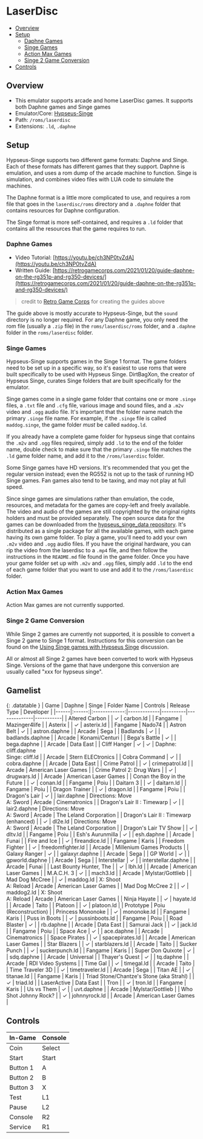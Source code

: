 # LaserDisc

- [Overview](#overview)
- [Setup](#setup)
  * [Daphne Games](#daphne-games)
  * [Singe Games](#singe-games)
  * [Action Max Games](#action-max-games)
  * [Singe 2 Game Conversion](#singe-2-game-conversion)
- [Controls](#controls)

## Overview

- This emulator supports arcade and home LaserDisc games. It supports both Daphne games and Singe games
- Emulator/Core: [Hypseus-Singe](https://github.com/DirtBagXon/hypseus-singe)
- Path: `/roms/laserdisc`
- Extensions: `.ld`, `.daphne`

## Setup

Hypseus-Singe supports two different game formats: Daphne and Singe. Each of these formats has different games that they support. Daphne is emulation, and uses a rom dump of the arcade machine to function. Singe is simulation, and combines video files with LUA code to simulate the machines.

The Daphne format is a little more complicated to use, and requires a rom file that goes in the `laserdisc/roms` directory and a `.daphne` folder that contains resources for Daphne configuration.

The Singe format is more self-contained, and requires a `.ld` folder that contains all the resources that the game requires to run.

### Daphne Games

- Video Tutorial: [https://youtu.be/ch3NP0tvZdA](https://youtu.be/ch3NP0tvZdA)
- Written Guide: [https://retrogamecorps.com/2021/01/20/guide-daphne-on-the-rg351p-and-rg350-devices/](https://retrogamecorps.com/2021/01/20/guide-daphne-on-the-rg351p-and-rg350-devices/)
> credit to [Retro Game Corps](https://www.youtube.com/channel/UCoZQiN0o7f36H7PaW4fVhFw) for creating the guides above

The guide above is mostly accurate to Hypseus-Singe, but the `sound` directory is no longer required. For any Daphne game, you only need the rom file (usually a `.zip` file) in the `roms/laserdisc/roms` folder, and a `.daphne` folder in the `roms/laserdisc` folder.

### Singe Games

Hypseus-Singe supports games in the Singe 1 format. The game folders need to be set up in a specific way, so it's easiest to use roms that were built specifically to be used with Hypseus Singe. DirtBagXon, the creator of Hypseus Singe, curates Singe folders that are built specifically for the emulator.

Singe games come in a single game folder that contains one or more `.singe` files, a `.txt` file and `.cfg` file, various image and sound files, and a `.m2v` video and `.ogg` audio file. It's important that the folder name match the primary `.singe` file name. For example, if the `.singe` file is called `maddog.singe`, the game folder *must* be called `maddog.ld`.

If you already have a complete game folder for hypseus singe that contains the `.m2v` and `.ogg` files required, simply add `.ld` to the end of the folder name, double check to make sure that the primary `.singe` file matches the `.ld` game folder name, and add it to the `/roms/laserdisc` folder.

Some Singe games have HD versions. It's recommended that you get the regular version instead; even the RG552 is not up to the task of running HD Singe games. Fan games also tend to be taxing, and may not play at full speed.

Since singe games are simulations rather than emulation, the code, resources, and metadata for the games are copy-left and freely available. The video and audio of the games are still copyrighted by the original rights holders and must be provided separately. The open source data for the games can be downloaded from the [hypseus_singe_data repository](https://github.com/DirtBagXon/hypseus_singe_data/releases/). It's distributed as a single package for all the available games, with each game having its own game folder. To play a game, you'll need to add your own `.m2v` video and `.ogg` audio files. If you have the original hardware, you can rip the video from the laserdisc to a `.mp4` file, and then follow the instructions in the `README.md` file found in the game folder. Once you have your game folder set up with `.m2v` and `.ogg` files, simply add `.ld` to the end of each game folder that you want to use and add it to the `/roms/laserdisc` folder.

### Action Max Games

Action Max games are not currently supported.

### Singe 2 Game Conversion

While Singe 2 games are currently not supported, it is possible to convert a Singe 2 game to Singe 1 format. Instructions for this conversion can be found on the [Using Singe games with Hypseus Singe](https://github.com/DirtBagXon/hypseus-singe/discussions/60) discussion.

All or almost all Singe 2 games have been converted to work with Hypseus Singe. Versions of the game that have undergone this conversion are usually called "xxx for hypseus singe".

## Gamelist

{: .datatable }
| Game | Daphne | Singe | Folder Name | Controls | Release Type | Developer |
|------|:------:|:-------------:|-------------|----------|--------------|-----------|
| Altered Carbon | | &#10003; | carbon.ld | | Fangame | Mazinger4life |
| Asterix | | &#10003; | asterix.ld | | Fangame | Nado74 |
| Astron Belt | &#10003; | | astron.daphne | | Arcade | Sega |
| Badlands | &#10003; | | badlands.daphne | | Arcade | Konami/Centuri |
| Bega's Battle | &#10003; | | bega.daphne | | Arcade | Data East |
| Cliff Hanger | &#10003; | &#10003; | Daphne: cliff.daphne<br/>Singe: cliff.ld | | Arcade | Stern ELECtronics |
| Cobra Command | &#10003; | | cobra.daphne | | Arcade | Data East |
| Crime Patrol | | &#10003; | crimepatrol.ld | | Arcade | American Laser Games |
| Crime Patrol 2: Drug Wars | | &#10003; | drugwars.ld | | Arcade | American Laser Games |
| Conan the Boy in the Future | | &#10003; | conan.ld | | Fangame | Poiu |
| Daitarn 3 | | &#10003; | daitarn.ld | | Fangame | Poiu |
| Dragon Trainer | | &#10003; | dragon.ld | | Fangame | Poiu |
| Dragon's Lair | &#10003; | | lair.daphne | Directions: Move<br/>A: Sword | Arcade | Cinematronics |
| Dragon's Lair II : Timewarp | &#10003; | | lair2.daphne | Directions: Move<br/>A: Sword | Arcade | The Leland Corporation |
| Dragon's Lair II : Timewarp (enhanced) | | &#10003; | dl2e.ld | Directions: Move<br/>A: Sword | Arcade | The Leland Corporation |
| Dragon's Lair TV Show | | &#10003; | dltv.ld | | Fangame | Poiu |
| Esh's Aurunmilla | &#10003; | | esh.daphne | | Arcade | Funai |
| Fire and Ice | | &#10003; | fireandice.ld | | Fangame | Karis |
| Freedom Fighter | | &#10003; | freedomfighter.ld | | Arcade | Millenium Games Products |
| Galaxy Ranger | &#10003; | | galaxyr.daphne | | Arcade | Sega |
| GP World | &#10003; | | gpworld.daphne | | Arcade | Sega |
| Interstellar | &#10003; | | interstellar.daphne | | Arcade | Funai |
| Last Bounty Hunter, The | | &#10003; | lbh.ld | | Arcade | American Laser Games |
| M.A.C.H. 3 | &#10003; | | mach3.ld | | Arcade | Mylstar/Gottlieb       |
| Mad Dog McCree | | &#10003; | maddog.ld | X: Shoot<br/>A: Reload | Arcade | American Laser Games |
| Mad Dog McCree 2 | | &#10003; | maddog2.ld | X: Shoot<br/>A: Reload | Arcade | American Laser Games |
| Ninja Hayate | | &#10003; | hayate.ld | | Arcade | Taito |
| Platoon | | &#10003; | platoon.ld | | Prototype | Poiu (Reconstruction) |
| Princess Mononoke | | &#10003; | mononoke.ld | | Fangame | Karis |
| Puss in Boots | | &#10003; | pussinboots.ld | | Fangame | Poiu |
| Road Blaster | &#10003; | | rb.daphne | | Arcade | Data East |
| Samurai Jack | | &#10003; | jack.ld | | Fangame | Poiu |
| Space Ace | &#10003; | | ace.daphne | | Arcade | Cinematronics |
| Space Pirates | | &#10003; | spacepirates.ld | | Arcade | American Laser Games |
| Star Blazers | | &#10003; | starblazers.ld | | Arcade | Taito |
| Sucker Punch | | &#10003; | suckerpunch.ld | | Fangame | Karis |
| Super Don Quixote | &#10003; | | sdq.daphne | | Arcade | Universal |
| Thayer's Quest | &#10003; | | tq.daphne | | Arcade | RDI Video Systems |
| Time Gal | | &#10003; | timegal.ld | | Arcade | Taito |
| Time Traveler 3D | | &#10003; | timetraveler.ld | | Arcade | Sega |
| Titan AE | | &#10003; | titanae.ld | | Fangame | Karis |
| Triad Stone/Chantze's Stone (aka Strahl) | | &#10003; | triad.ld | | LaserActive | Data East |
| Tron | | &#10003; | tron.ld | | Fangame | Karis |
| Us vs Them | &#10003; | | uvt.daphne | | Arcade | Mylstar/Gottlieb |
| Who Shot Johnny Rock? | | &#10003; | johnnyrock.ld | | Arcade | American Laser Games |

## Controls

| In-Game | Console |
|---------|---------|
| Coin | Select |
| Start | Start |
| Button 1| A |
| Button 2| B |
| Button 3| X |
| Test | L1 |
| Pause | L2 |
| Console | R2 |
| Service | R1 |
